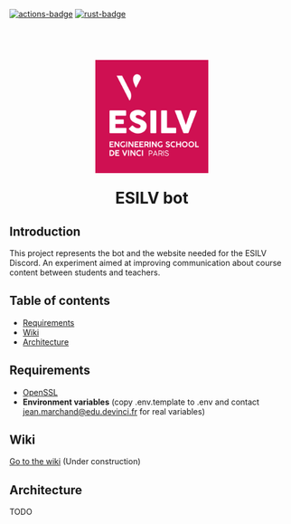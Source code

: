 [![actions-badge][]][actions] [![rust-badge]][rust-link]

 <h1 align="center">
  <br>
   <img src="/static/esilv.png" width="200px" style="margin-bottom:20px;"/>
  <br>
  ESILV bot
</h1>

## Introduction

This project represents the bot and the website needed for the ESILV Discord.
An experiment aimed at improving communication about course content between students and teachers.

## Table of contents
  * [Requirements](#requirements)
  * [Wiki](#wiki)
  * [Architecture](#architecture)

## Requirements
  * [OpenSSL](https://github.com/openssl/openssl)
  * **Environment variables** (copy .env.template to .env and contact jean.marchand@edu.devinci.fr for real variables)

## Wiki

[Go to the wiki](https://github.com/Aursen/esilv_bot/wiki) (Under construction)

## Architecture

TODO

[actions]: https://github.com/Aursen/esilv_bot/actions
[actions-badge]: https://github.com/Aursen/esilv_bot/actions/workflows/rust.yml/badge.svg
[rust-badge]: https://img.shields.io/badge/Rust-1.51.0+-93450a.svg
[rust-link]: https://blog.rust-lang.org/2021/03/25/Rust-1.51.0.html
